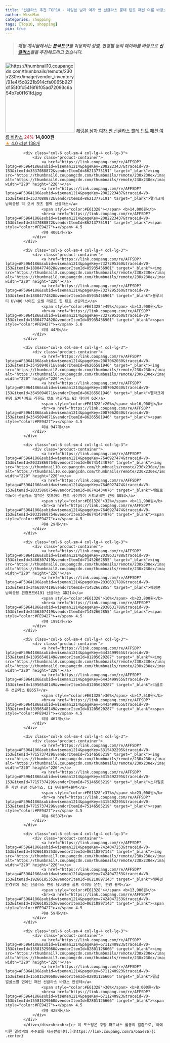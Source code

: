 ```yaml
---
title: "선글라스 추천 TOP10 - 헤링본 남자 여자 썬 선글라스 뿔테 틴트 패션 여름 바캉스"
author: WiseMan
categories: shopping
tags: [Top10, shopping]
pin: true
---
```


> ##### 해당 게시물에서는 [**분석도구**](https://itemscout.io/)를 이용하여 **성별**, **연령별** 등의 데이터를 바탕으로 [**선글라스**](https://link.coupang.com/a/baae76)들을 추천해드리고 있습니다.
<div class="container"><div class="row">
            <div class="col-6 col-sm-4 col-lg-4 col-lg-3">
                <div class="product-container">
                    <a href="https://link.coupang.com/re/AFFSDP?lptag=AF5964186&subid=wiseman1214&pageKey=4736999992&traceid=V0-153&itemId=6013830700&vendorItemId=73311538588" target="_blank"><img src="https://thumbnail10.coupangcdn.com/thumbnails/remote/230x230ex/image/vendor_inventory/91e4/5c8221b914cfa0065b927d155f0fc5416f6f05ad72093c6a54b7e0f161fd.jpg" alt="https://thumbnail10.coupangcdn.com/thumbnails/remote/230x230ex/image/vendor_inventory/91e4/5c8221b914cfa0065b927d155f0fc5416f6f05ad72093c6a54b7e0f161fd.jpg" width="220" height="220"></a>
                    <a href="https://link.coupang.com/re/AFFSDP?lptag=AF5964186&subid=wiseman1214&pageKey=4736999992&traceid=V0-153&itemId=6013830700&vendorItemId=73311538588" target="_blank">헤링본 남자 여자 썬 선글라스 뿔테 틴트 패션 여름 바캉스</a>
                    <span style="color:#E61328">24%</span> <b>14,800원</b>
                    <br><a href="https://link.coupang.com/re/AFFSDP?lptag=AF5964186&subid=wiseman1214&pageKey=4736999992&traceid=V0-153&itemId=6013830700&vendorItemId=73311538588" target="_blank"><span style="color:#FE9427">★</span> 4.0
                    리뷰 138개</a>
                </div>
            </div>
            
            <div class="col-6 col-sm-4 col-lg-4 col-lg-3">
                <div class="product-container">
                    <a href="https://link.coupang.com/re/AFFSDP?lptag=AF5964186&subid=wiseman1214&pageKey=2082223437&traceid=V0-153&itemId=3537088872&vendorItemId=86213775191" target="_blank"><img src="https://thumbnail6.coupangcdn.com/thumbnails/remote/230x230ex/image/rs_quotation_api/njoxim2a/14f56773b0c24a34bf6f79f6a1fb9365.jpg" alt="https://thumbnail6.coupangcdn.com/thumbnails/remote/230x230ex/image/rs_quotation_api/njoxim2a/14f56773b0c24a34bf6f79f6a1fb9365.jpg" width="220" height="220"></a>
                    <a href="https://link.coupang.com/re/AFFSDP?lptag=AF5964186&subid=wiseman1214&pageKey=2082223437&traceid=V0-153&itemId=3537088872&vendorItemId=86213775191" target="_blank">멜라크메 남여공용 빅 오버 캣츠 블랙 선글라스</a>
                    <span style="color:#E61328"></span> <b>14,000원</b>
                    <br><a href="https://link.coupang.com/re/AFFSDP?lptag=AF5964186&subid=wiseman1214&pageKey=2082223437&traceid=V0-153&itemId=3537088872&vendorItemId=86213775191" target="_blank"><span style="color:#FE9427">★</span> 4.5
                    리뷰 4001개</a>
                </div>
            </div>
            
            <div class="col-6 col-sm-4 col-lg-4 col-lg-3">
                <div class="product-container">
                    <a href="https://link.coupang.com/re/AFFSDP?lptag=AF5964186&subid=wiseman1214&pageKey=7327295360&traceid=V0-153&itemId=18804774828&vendorItemId=85935456901" target="_blank"><img src="https://thumbnail8.coupangcdn.com/thumbnails/remote/230x230ex/image/vendor_inventory/d865/fbf72e2e30cba5a6760c0edecc7efb9d980dde955683739c05fe2006a852.jpg" alt="https://thumbnail8.coupangcdn.com/thumbnails/remote/230x230ex/image/vendor_inventory/d865/fbf72e2e30cba5a6760c0edecc7efb9d980dde955683739c05fe2006a852.jpg" width="220" height="220"></a>
                    <a href="https://link.coupang.com/re/AFFSDP?lptag=AF5964186&subid=wiseman1214&pageKey=7327295360&traceid=V0-153&itemId=18804774828&vendorItemId=85935456901" target="_blank">블루씨티 UV400 사이드 오벌 라운드 힙 틴트 선글라스</a>
                    <span style="color:#E61328">49%</span> <b>13,900원</b>
                    <br><a href="https://link.coupang.com/re/AFFSDP?lptag=AF5964186&subid=wiseman1214&pageKey=7327295360&traceid=V0-153&itemId=18804774828&vendorItemId=85935456901" target="_blank"><span style="color:#FE9427">★</span> 5.0
                    리뷰 44개</a>
                </div>
            </div>
            
            <div class="col-6 col-sm-4 col-lg-4 col-lg-3">
                <div class="product-container">
                    <a href="https://link.coupang.com/re/AFFSDP?lptag=AF5964186&subid=wiseman1214&pageKey=2087062030&traceid=V0-153&itemId=3545094071&vendorItemId=86265581946" target="_blank"><img src="https://thumbnail8.coupangcdn.com/thumbnails/remote/230x230ex/image/rs_quotation_api/db0mpr8e/5b96da9f6a814171af877b0ba3b17162.jpg" alt="https://thumbnail8.coupangcdn.com/thumbnails/remote/230x230ex/image/rs_quotation_api/db0mpr8e/5b96da9f6a814171af877b0ba3b17162.jpg" width="220" height="220"></a>
                    <a href="https://link.coupang.com/re/AFFSDP?lptag=AF5964186&subid=wiseman1214&pageKey=2087062030&traceid=V0-153&itemId=3545094071&vendorItemId=86265581946" target="_blank">멜라크메 편광 오버사이즈 라운드 캣츠 선글라스 63 테이아 63</a>
                    <span style="color:#E61328">20%</span> <b>16,900원</b>
                    <br><a href="https://link.coupang.com/re/AFFSDP?lptag=AF5964186&subid=wiseman1214&pageKey=2087062030&traceid=V0-153&itemId=3545094071&vendorItemId=86265581946" target="_blank"><span style="color:#FE9427">★</span> 4.5
                    리뷰 947개</a>
                </div>
            </div>
            
            <div class="col-6 col-sm-4 col-lg-4 col-lg-3">
                <div class="product-container">
                    <a href="https://link.coupang.com/re/AFFSDP?lptag=AF5964186&subid=wiseman1214&pageKey=7646927474&traceid=V0-153&itemId=20335860754&vendorItemId=86741434076" target="_blank"><img src="https://thumbnail10.coupangcdn.com/thumbnails/remote/230x230ex/image/vendor_inventory/ebf1/47dd4d2f00343b536fdf60483d345f88f799ec7a857819769982786e8758.jpg" alt="https://thumbnail10.coupangcdn.com/thumbnails/remote/230x230ex/image/vendor_inventory/ebf1/47dd4d2f00343b536fdf60483d345f88f799ec7a857819769982786e8758.jpg" width="220" height="220"></a>
                    <a href="https://link.coupang.com/re/AFFSDP?lptag=AF5964186&subid=wiseman1214&pageKey=7646927474&traceid=V0-153&itemId=20335860754&vendorItemId=86741434076" target="_blank">레트로 미노이 선글라스 알작은 캣츠아이 틴트 사이파이 커트코베인 인싸 SG53</a>
                    <span style="color:#E61328">32%</span> <b>11,900원</b>
                    <br><a href="https://link.coupang.com/re/AFFSDP?lptag=AF5964186&subid=wiseman1214&pageKey=7646927474&traceid=V0-153&itemId=20335860754&vendorItemId=86741434076" target="_blank"><span style="color:#FE9427">★</span> 4.5
                    리뷰 29개</a>
                </div>
            </div>
            
            <div class="col-6 col-sm-4 col-lg-4 col-lg-3">
                <div class="product-container">
                    <a href="https://link.coupang.com/re/AFFSDP?lptag=AF5964186&subid=wiseman1214&pageKey=2038631788&traceid=V0-153&itemId=3466307419&vendorItemId=71452662855" target="_blank"><img src="https://thumbnail8.coupangcdn.com/thumbnails/remote/230x230ex/image/vendor_inventory/a980/94c5ba4e6012f2097c244a13612eecf88227cb0051cc66ccac2ca7cbb36d.jpg" alt="https://thumbnail8.coupangcdn.com/thumbnails/remote/230x230ex/image/vendor_inventory/a980/94c5ba4e6012f2097c244a13612eecf88227cb0051cc66ccac2ca7cbb36d.jpg" width="220" height="220"></a>
                    <a href="https://link.coupang.com/re/AFFSDP?lptag=AF5964186&subid=wiseman1214&pageKey=2038631788&traceid=V0-153&itemId=3466307419&vendorItemId=71452662855" target="_blank">헤링본 남여공용 편광포드6191 선글라스 GD214</a>
                    <span style="color:#E61328">16%</span> <b>23,800원</b>
                    <br><a href="https://link.coupang.com/re/AFFSDP?lptag=AF5964186&subid=wiseman1214&pageKey=2038631788&traceid=V0-153&itemId=3466307419&vendorItemId=71452662855" target="_blank"><span style="color:#FE9427">★</span> 4.5
                    리뷰 1991개</a>
                </div>
            </div>
            
            <div class="col-6 col-sm-4 col-lg-4 col-lg-3">
                <div class="product-container">
                    <a href="https://link.coupang.com/re/AFFSDP?lptag=AF5964186&subid=wiseman1214&pageKey=6443499955&traceid=V0-153&itemId=13956548149&vendorItemId=81205620287" target="_blank"><img src="https://thumbnail6.coupangcdn.com/thumbnails/remote/230x230ex/image/rs_quotation_api/l3gelsop/f53147ff3bd84501be03f143af30c7b2.jpg" alt="https://thumbnail6.coupangcdn.com/thumbnails/remote/230x230ex/image/rs_quotation_api/l3gelsop/f53147ff3bd84501be03f143af30c7b2.jpg" width="220" height="220"></a>
                    <a href="https://link.coupang.com/re/AFFSDP?lptag=AF5964186&subid=wiseman1214&pageKey=6443499955&traceid=V0-153&itemId=13956548149&vendorItemId=81205620287" target="_blank">리끌로우 선글라스 BB557</a>
                    <span style="color:#E61328">36%</span> <b>17,510원</b>
                    <br><a href="https://link.coupang.com/re/AFFSDP?lptag=AF5964186&subid=wiseman1214&pageKey=6443499955&traceid=V0-153&itemId=13956548149&vendorItemId=81205620287" target="_blank"><span style="color:#FE9427">★</span> 4.5
                    리뷰 467개</a>
                </div>
            </div>
            
            <div class="col-6 col-sm-4 col-lg-4 col-lg-3">
                <div class="product-container">
                    <a href="https://link.coupang.com/re/AFFSDP?lptag=AF5964186&subid=wiseman1214&pageKey=5315492295&traceid=V0-153&itemId=7715737429&vendorItemId=75146505219" target="_blank"><img src="https://thumbnail8.coupangcdn.com/thumbnails/remote/230x230ex/image/vendor_inventory/e116/7369283b1d52f74fedcccbef163e1b1820b098f1befb97c380162aaa5765.jpg" alt="https://thumbnail8.coupangcdn.com/thumbnails/remote/230x230ex/image/vendor_inventory/e116/7369283b1d52f74fedcccbef163e1b1820b098f1befb97c380162aaa5765.jpg" width="220" height="220"></a>
                    <a href="https://link.coupang.com/re/AFFSDP?lptag=AF5964186&subid=wiseman1214&pageKey=5315492295&traceid=V0-153&itemId=7715737429&vendorItemId=75146505219" target="_blank">스타일호른 가빈 편광 선글라스, C1 무광블랙+블랙</a>
                    <span style="color:#E61328">37%</span> <b>23,000원</b>
                    <br><a href="https://link.coupang.com/re/AFFSDP?lptag=AF5964186&subid=wiseman1214&pageKey=5315492295&traceid=V0-153&itemId=7715737429&vendorItemId=75146505219" target="_blank"><span style="color:#FE9427">★</span> 4.5
                    리뷰 6858개</a>
                </div>
            </div>
            
            <div class="col-6 col-sm-4 col-lg-4 col-lg-3">
                <div class="product-container">
                    <a href="https://link.coupang.com/re/AFFSDP?lptag=AF5964186&subid=wiseman1214&pageKey=7424047253&traceid=V0-153&itemId=19266185353&vendorItemId=86210897143" target="_blank"><img src="https://thumbnail7.coupangcdn.com/thumbnails/remote/230x230ex/image/vendor_inventory/3a36/ebd5b86109cb7dd4d37137d9bc85f191e588082cb4fa7fac396309eb620b.jpg" alt="https://thumbnail7.coupangcdn.com/thumbnails/remote/230x230ex/image/vendor_inventory/3a36/ebd5b86109cb7dd4d37137d9bc85f191e588082cb4fa7fac396309eb620b.jpg" width="220" height="220"></a>
                    <a href="https://link.coupang.com/re/AFFSDP?lptag=AF5964186&subid=wiseman1214&pageKey=7424047253&traceid=V0-153&itemId=19266185353&vendorItemId=86210897143" target="_blank">해피썬 안경위에 쓰는 선글라스 편광 남녀공용 골프 라이딩 운전, 편광 블랙</a>
                    <span style="color:#E61328"></span> <b>13,900원</b>
                    <br><a href="https://link.coupang.com/re/AFFSDP?lptag=AF5964186&subid=wiseman1214&pageKey=7424047253&traceid=V0-153&itemId=19266185353&vendorItemId=86210897143" target="_blank"><span style="color:#FE9427">★</span> 4.5
                    리뷰 59개</a>
                </div>
            </div>
            
            <div class="col-6 col-sm-4 col-lg-4 col-lg-3">
                <div class="product-container">
                    <a href="https://link.coupang.com/re/AFFSDP?lptag=AF5964186&subid=wiseman1214&pageKey=6711240923&traceid=V0-153&itemId=15581529060&vendorItemId=82801126666" target="_blank"><img src="https://thumbnail7.coupangcdn.com/thumbnails/remote/230x230ex/image/vendor_inventory/658a/79d679f660779882e0b1548afe3d91f8afcb820acf5dac2b07ec81fc7ff7.jpg" alt="https://thumbnail7.coupangcdn.com/thumbnails/remote/230x230ex/image/vendor_inventory/658a/79d679f660779882e0b1548afe3d91f8afcb820acf5dac2b07ec81fc7ff7.jpg" width="220" height="220"></a>
                    <a href="https://link.coupang.com/re/AFFSDP?lptag=AF5964186&subid=wiseman1214&pageKey=6711240923&traceid=V0-153&itemId=15581529060&vendorItemId=82801126666" target="_blank">떨샵 얼굴소멸 연예인 패션 선글라스 바캉스 안경테</a>
                    <span style="color:#E61328">30%</span> <b>8,000원</b>
                    <br><a href="https://link.coupang.com/re/AFFSDP?lptag=AF5964186&subid=wiseman1214&pageKey=6711240923&traceid=V0-153&itemId=15581529060&vendorItemId=82801126666" target="_blank"><span style="color:#FE9427">★</span> 4.5
                    리뷰 428개</a>
                </div>
            </div>
            </div></div><br><br>[👉 이 포스팅은 쿠팡 파트너스 활동의 일환으로, 이에 따른 일정액의 수수료를 제공받습니다.](https://link.coupang.com/a/baae76){: .center}
